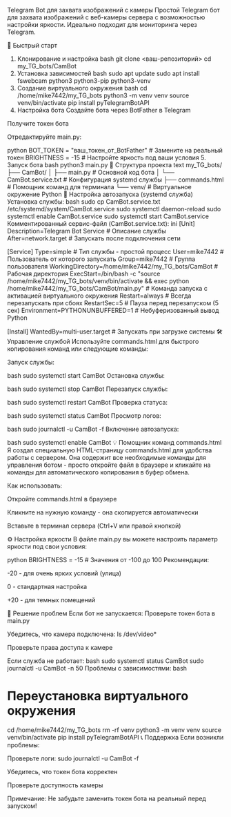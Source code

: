 Telegram Bot для захвата изображений с камеры
Простой Telegram бот для захвата изображений с веб-камеры сервера с возможностью настройки яркости. Идеально подходит для мониторинга через Telegram.

🚀 Быстрый старт
1. Клонирование и настройка
bash
git clone <ваш-репозиторий>
cd my_TG_bots/CamBot
2. Установка зависимостей
bash
sudo apt update
sudo apt install fswebcam python3 python3-pip python3-venv
3. Создание виртуального окружения
bash
cd /home/mike7442/my_TG_bots
python3 -m venv venv
source venv/bin/activate
pip install pyTelegramBotAPI
4. Настройка бота
Создайте бота через BotFather в Telegram

Получите токен бота

Отредактируйте main.py:

python
BOT_TOKEN = "ваш_токен_от_BotFather"  # Замените на реальный токен
BRIGHTNESS = -15  # Настройте яркость под ваши условия
5. Запуск бота
bash
python3 main.py
📁 Структура проекта
text
my_TG_bots/
├── CamBot/
│   ├── main.py              # Основной код бота
│   └── CamBot.service.txt   # Конфигурация systemd службы
├── commands.html            # Помощник команд для терминала
└── venv/                    # Виртуальное окружение Python
🔧 Настройка автозапуска (systemd служба)
Установка службы:
bash
sudo cp CamBot.service.txt /etc/systemd/system/CamBot.service
sudo systemctl daemon-reload
sudo systemctl enable CamBot.service
sudo systemctl start CamBot.service
Комментированный сервис-файл (CamBot.service.txt):
ini
[Unit]
Description=Telegram Bot Service  # Описание службы
After=network.target              # Запускать после подключения сети

[Service]
Type=simple                       # Тип службы - простой процесс
User=mike7442                     # Пользователь от которого запускать
Group=mike7442                    # Группа пользователя
WorkingDirectory=/home/mike7442/my_TG_bots/CamBot  # Рабочая директория
ExecStart=/bin/bash -c "source /home/mike7442/my_TG_bots/venv/bin/activate && exec python /home/mike7442/my_TG_bots/CamBot/main.py"  # Команда запуска с активацией виртуального окружения
Restart=always                    # Всегда перезапускать при сбоях
RestartSec=5                      # Пауза перед перезапуском (5 сек)
Environment=PYTHONUNBUFFERED=1    # Небуферизованный вывод Python

[Install]
WantedBy=multi-user.target        # Запускать при загрузке системы
🛠 Управление службой
Используйте commands.html для быстрого копирования команд или следующие команды:

Запуск службы:

bash
sudo systemctl start CamBot
Остановка службы:

bash
sudo systemctl stop CamBot
Перезапуск службы:

bash
sudo systemctl restart CamBot
Проверка статуса:

bash
sudo systemctl status CamBot
Просмотр логов:

bash
sudo journalctl -u CamBot -f
Включение автозапуска:

bash
sudo systemctl enable CamBot
💡 Помощник команд commands.html
Я создал специальную HTML-страницу commands.html для удобства работы с сервером. Она содержит все необходимые команды для управления ботом - просто откройте файл в браузере и кликайте на команды для автоматического копирования в буфер обмена.

Как использовать:

Откройте commands.html в браузере

Кликните на нужную команду - она скопируется автоматически

Вставьте в терминал сервера (Ctrl+V или правой кнопкой)

⚙️ Настройка яркости
В файле main.py вы можете настроить параметр яркости под свои условия:

python
BRIGHTNESS = -15  # Значения от -100 до 100
Рекомендации:

-20 - для очень ярких условий (улица)

0 - стандартная настройка

+20 - для темных помещений

🐛 Решение проблем
Если бот не запускается:
Проверьте токен бота в main.py

Убедитесь, что камера подключена: ls /dev/video*

Проверьте права доступа к камере

Если служба не работает:
bash
sudo systemctl status CamBot
sudo journalctl -u CamBot -n 50
Проблемы с зависимостями:
bash
# Переустановка виртуального окружения
cd /home/mike7442/my_TG_bots
rm -rf venv
python3 -m venv venv
source venv/bin/activate
pip install pyTelegramBotAPI
📞 Поддержка
Если возникли проблемы:

Проверьте логи: sudo journalctl -u CamBot -f

Убедитесь, что токен бота корректен

Проверьте доступность камеры

Примечание: Не забудьте заменить токен бота на реальный перед запуском!
